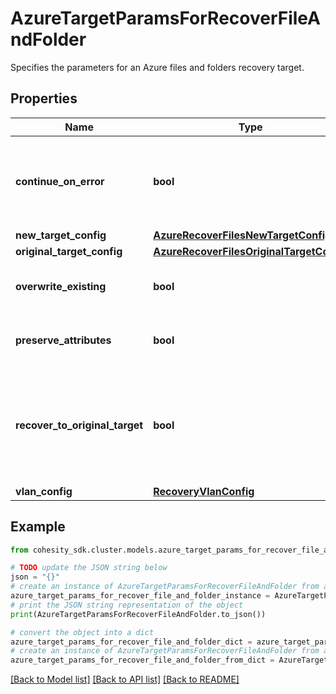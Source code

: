 # AzureTargetParamsForRecoverFileAndFolder

Specifies the parameters for an Azure files and folders recovery target.

## Properties

Name | Type | Description | Notes
------------ | ------------- | ------------- | -------------
**continue_on_error** | **bool** | Specifies whether to continue recovering other files if one of the objects encounters an error. Default is false. | [optional] 
**new_target_config** | [**AzureRecoverFilesNewTargetConfig**](AzureRecoverFilesNewTargetConfig.md) |  | [optional] 
**original_target_config** | [**AzureRecoverFilesOriginalTargetConfig**](AzureRecoverFilesOriginalTargetConfig.md) |  | [optional] 
**overwrite_existing** | **bool** | Specifies whether to overwrite the existing files. Default is true. | [optional] 
**preserve_attributes** | **bool** | Specifies whether to preserve original file/folder attributes. Default is true. | [optional] 
**recover_to_original_target** | **bool** | Specifies whether to recover to the original target. If true, originalTargetConfig must be specified. If false, newTargetConfig must be specified. | 
**vlan_config** | [**RecoveryVlanConfig**](RecoveryVlanConfig.md) |  | [optional] 

## Example

```python
from cohesity_sdk.cluster.models.azure_target_params_for_recover_file_and_folder import AzureTargetParamsForRecoverFileAndFolder

# TODO update the JSON string below
json = "{}"
# create an instance of AzureTargetParamsForRecoverFileAndFolder from a JSON string
azure_target_params_for_recover_file_and_folder_instance = AzureTargetParamsForRecoverFileAndFolder.from_json(json)
# print the JSON string representation of the object
print(AzureTargetParamsForRecoverFileAndFolder.to_json())

# convert the object into a dict
azure_target_params_for_recover_file_and_folder_dict = azure_target_params_for_recover_file_and_folder_instance.to_dict()
# create an instance of AzureTargetParamsForRecoverFileAndFolder from a dict
azure_target_params_for_recover_file_and_folder_from_dict = AzureTargetParamsForRecoverFileAndFolder.from_dict(azure_target_params_for_recover_file_and_folder_dict)
```
[[Back to Model list]](../README.md#documentation-for-models) [[Back to API list]](../README.md#documentation-for-api-endpoints) [[Back to README]](../README.md)


